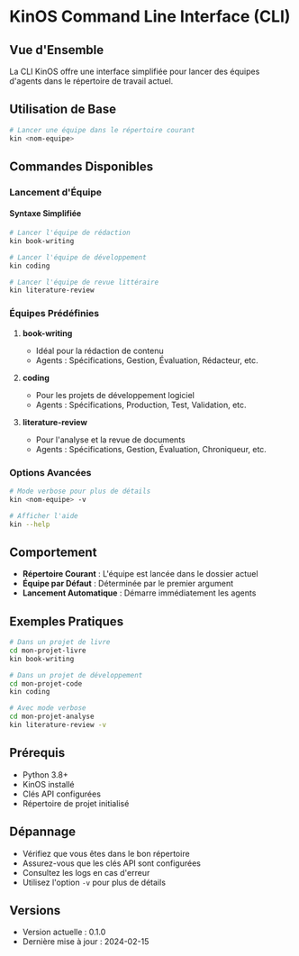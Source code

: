 # KinOS Command Line Interface (CLI)

## Vue d'Ensemble

La CLI KinOS offre une interface simplifiée pour lancer des équipes d'agents dans le répertoire de travail actuel.

## Utilisation de Base

```bash
# Lancer une équipe dans le répertoire courant
kin <nom-equipe>
```

## Commandes Disponibles

### Lancement d'Équipe

#### Syntaxe Simplifiée
```bash
# Lancer l'équipe de rédaction
kin book-writing

# Lancer l'équipe de développement
kin coding

# Lancer l'équipe de revue littéraire
kin literature-review
```

### Équipes Prédéfinies

1. **book-writing**
   - Idéal pour la rédaction de contenu
   - Agents : Spécifications, Gestion, Évaluation, Rédacteur, etc.

2. **coding**
   - Pour les projets de développement logiciel
   - Agents : Spécifications, Production, Test, Validation, etc.

3. **literature-review**
   - Pour l'analyse et la revue de documents
   - Agents : Spécifications, Gestion, Évaluation, Chroniqueur, etc.

### Options Avancées

```bash
# Mode verbose pour plus de détails
kin <nom-equipe> -v

# Afficher l'aide
kin --help
```

## Comportement

- **Répertoire Courant** : L'équipe est lancée dans le dossier actuel
- **Équipe par Défaut** : Déterminée par le premier argument
- **Lancement Automatique** : Démarre immédiatement les agents

## Exemples Pratiques

```bash
# Dans un projet de livre
cd mon-projet-livre
kin book-writing

# Dans un projet de développement
cd mon-projet-code
kin coding

# Avec mode verbose
cd mon-projet-analyse
kin literature-review -v
```

## Prérequis

- Python 3.8+
- KinOS installé
- Clés API configurées
- Répertoire de projet initialisé

## Dépannage

- Vérifiez que vous êtes dans le bon répertoire
- Assurez-vous que les clés API sont configurées
- Consultez les logs en cas d'erreur
- Utilisez l'option `-v` pour plus de détails

## Versions

- Version actuelle : 0.1.0
- Dernière mise à jour : 2024-02-15
